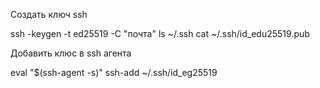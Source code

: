 Создать ключ ssh

ssh -keygen -t ed25519 -C "почта"
ls ~/.ssh
cat ~/.ssh/id_edu25519.pub

Добавить клюс в ssh агента

eval "$(ssh-agent -s)"
ssh-add ~/.ssh/id_eg25519



